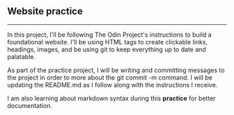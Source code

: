 ## Website practice ##

------------------

  In this project, I'll be following The Odin Project's instructions to build a
  foundational website. I'll be using HTML tags to create clickable links,
  headings, images, and be using git to keep everything up to date and
  palatable.

  As part of the practice project, I will be writing and committing messages to
  the project in order to more about the git commit -m command. I will be
  updating the README.md as I follow along with the instructions I receive. 

  I am also learning about markdown syntax during this **practice** for better
  documentation.
